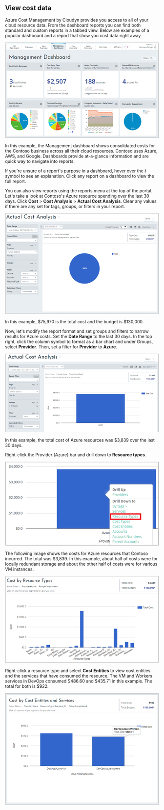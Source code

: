 ## View cost data

Azure Cost Management by Cloudyn provides you access to all of your cloud resource data. From the dashboard reports you can find both standard and custom reports in a tabbed view. Below are examples of a popular dashboard and a report that show you cost data right away.

![Management dashboard](./media/cost-management-create-account-view-data/mgt-dash.png)

In this example, the Management dashboard shows consolidated costs for the Contoso business across all their cloud resources. Contoso uses Azure, AWS, and Google. Dashboards provide at-a-glance information and are quick way to navigate into reports.  

If you're unsure of a report's purpose in a dashboard, hover over the **i** symbol to see an explanation. Click any report on a dashboard to view the full report.

You can also view reports using the reports menu at the top of the portal. Let's take a look at Contoso's Azure resource spending over the last 30 days. Click **Cost** > **Cost Analysis** > **Actual Cost Analysis**. Clear any values if there are any set for tags, groups, or filters in your report.

![Actual Cost Analysis](./media/cost-management-create-account-view-data/actual-cost-01.png)

In this example, $75,970 is the total cost and the budget is $130,000.

Now, let's modify the report format and set groups and filters to narrow results for Azure costs. Set the **Date Range** to the last 30 days. In the top right, click the column symbol to format as a bar chart and under Groups, select **Provider**. Then, set a filter for **Provider** to **Azure**.

![Actual Cost Analysis filtered](./media/cost-management-create-account-view-data/actual-cost-02.png)

In this example, the total cost of Azure resources was $3,839 over the last 30 days.

Right-click the Provider (Azure) bar and drill down to **Resource types**.

![drill down](./media/cost-management-create-account-view-data/actual-cost-03.png)

The following image shows the costs for Azure resources that Contoso incurred. The total was $3,839. In this example, about half of costs were for locally redundant storage and about the other half of costs were for various VM instances.

![resource types](./media/cost-management-create-account-view-data/actual-cost-04.png)

Right-click a resource type and select **Cost Entities** to view cost entities and the services that have consumed the resource. The VM and Workers services in DevOps consumed $486.60 and $435.71 in this example. The total for both is $922.

![cost entities and services](./media/cost-management-create-account-view-data/actual-cost-05.png)
